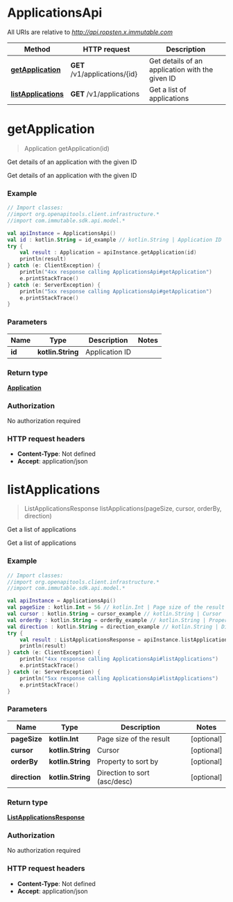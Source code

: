 # ApplicationsApi

All URIs are relative to *http://api.ropsten.x.immutable.com*

Method | HTTP request | Description
------------- | ------------- | -------------
[**getApplication**](ApplicationsApi.md#getApplication) | **GET** /v1/applications/{id} | Get details of an application with the given ID
[**listApplications**](ApplicationsApi.md#listApplications) | **GET** /v1/applications | Get a list of applications


<a name="getApplication"></a>
# **getApplication**
> Application getApplication(id)

Get details of an application with the given ID

Get details of an application with the given ID

### Example
```kotlin
// Import classes:
//import org.openapitools.client.infrastructure.*
//import com.immutable.sdk.api.model.*

val apiInstance = ApplicationsApi()
val id : kotlin.String = id_example // kotlin.String | Application ID
try {
    val result : Application = apiInstance.getApplication(id)
    println(result)
} catch (e: ClientException) {
    println("4xx response calling ApplicationsApi#getApplication")
    e.printStackTrace()
} catch (e: ServerException) {
    println("5xx response calling ApplicationsApi#getApplication")
    e.printStackTrace()
}
```

### Parameters

Name | Type | Description  | Notes
------------- | ------------- | ------------- | -------------
 **id** | **kotlin.String**| Application ID |

### Return type

[**Application**](Application.md)

### Authorization

No authorization required

### HTTP request headers

 - **Content-Type**: Not defined
 - **Accept**: application/json

<a name="listApplications"></a>
# **listApplications**
> ListApplicationsResponse listApplications(pageSize, cursor, orderBy, direction)

Get a list of applications

Get a list of applications

### Example
```kotlin
// Import classes:
//import org.openapitools.client.infrastructure.*
//import com.immutable.sdk.api.model.*

val apiInstance = ApplicationsApi()
val pageSize : kotlin.Int = 56 // kotlin.Int | Page size of the result
val cursor : kotlin.String = cursor_example // kotlin.String | Cursor
val orderBy : kotlin.String = orderBy_example // kotlin.String | Property to sort by
val direction : kotlin.String = direction_example // kotlin.String | Direction to sort (asc/desc)
try {
    val result : ListApplicationsResponse = apiInstance.listApplications(pageSize, cursor, orderBy, direction)
    println(result)
} catch (e: ClientException) {
    println("4xx response calling ApplicationsApi#listApplications")
    e.printStackTrace()
} catch (e: ServerException) {
    println("5xx response calling ApplicationsApi#listApplications")
    e.printStackTrace()
}
```

### Parameters

Name | Type | Description  | Notes
------------- | ------------- | ------------- | -------------
 **pageSize** | **kotlin.Int**| Page size of the result | [optional]
 **cursor** | **kotlin.String**| Cursor | [optional]
 **orderBy** | **kotlin.String**| Property to sort by | [optional]
 **direction** | **kotlin.String**| Direction to sort (asc/desc) | [optional]

### Return type

[**ListApplicationsResponse**](ListApplicationsResponse.md)

### Authorization

No authorization required

### HTTP request headers

 - **Content-Type**: Not defined
 - **Accept**: application/json

